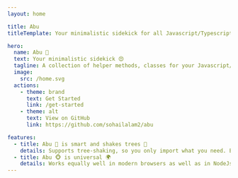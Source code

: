 ```yaml
---
layout: home

title: Abu
titleTemplate: Your minimalistic sidekick for all Javascript/Typescript projects 😍

hero:
  name: Abu 🐒
  text: Your minimalistic sidekick 😍
  tagline: A collection of helper methods, classes for your Javascript/Typescript projects.
  image:
    src: /home.svg
  actions:
    - theme: brand
      text: Get Started
      link: /get-started
    - theme: alt
      text: View on GitHub
      link: https://github.com/sohailalam2/abu

features:
  - title: Abu 🐒 is smart and shakes trees 🍃
    details: Supports tree-shaking, so you only import what you need. Even if Abu get fat, you can stay slim 😃
  - title: Abu 🐵 is universal 🌍
    details: Works equally well in modern browsers as well as in NodeJs
---
```

